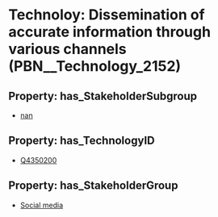 # Technoloy: __Dissemination of accurate information through various channels__ (PBN__Technology_2152)

## Property: has_StakeholderSubgroup

* [nan](PBN__TechSubgroup_7)

## Property: has_TechnologyID

* [Q4350200](Q4350200)

## Property: has_StakeholderGroup

* [Social media](PBN__TechGroup_1)

